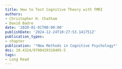 ```yaml
---
title: How to Test Cognitive Theory with fMRI
authors:
- Christopher H. Chatham
- David Badre
date: '2020-01-01T00:00:00'
publishDate: '2024-12-24T10:27:53.141751Z'
publication_types:
- chapter
publication: '*New Methods in Cognitive Psychology*'
doi: 10.4324/9780429318405-5
tags:
- Long Read
---
```

